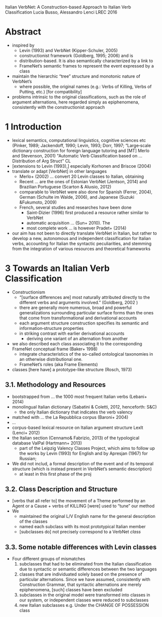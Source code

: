 Italian VerbNet: A Construction-based Approach to Italian Verb Classification
Lucia Busso, Alessandro Lenci
LREC 2016

# Abstract

* inspired by
  * Levin (1993) and VerbNet (Kipper-Schuler, 2005)
  * constructionist framework (Goldberg, 1995; 2006) and is
  * distribution-based. It is also semantically characterized by a link to
  * FrameNet’s semantic frames to represent the event expressed by a class
* maintain the hierarchic “tree” structure and monotonic nature of VerbNet’s
  * where possible, the original names (e.g.: Verbs of Killing, Verbs of
    Putting, etc.) [for compatibility]
* problems intrinsic to the original classifications, such as the role of
  argument alternations, here regarded simply as epiphenomena, consistently
  with the constructionist approach

# 1 Introduction

* lexical semantics, computational linguistics, cognitive sciences etc
  (Pinker, 1989; Jackendoff, 1990; Levin, 1993;
  Dorr, 1997;
    “Large‐scale dictionary construction for foreign language tutoring and [MT]
  Merlo and Stevenson, 2001)
    "Automatic Verb Classification based on ... Distribution of Arg Struct" CL
* [extensions to Levin (1993),] especially Korhonen and Briscoe (2004)
* translate or adapt [VerbNet] in other languages
  * Merlo+ (2002) ... convert 20 Levin classes to Italian, obtaining
  * Recent ... are the ones of Estonian VerbNet (Jentson, 2014) and
    Brazilian Portuguese (Scarton & Aluısio, 2012)
  * comparable to VerbNet were also done for Spanish (Ferrer, 2004),
    German (Schulte im Walde, 2006), and Japanese (Suzuki &Fukumoto, 2009)
  * French, several studies and researches have been done
    * Saint-Dizier (1996) first produced a resource rather similar to VerbNet
    * automatic acquisition ... (Sun+ 2010). The
    * most complete work ... is however Pradet+ (2014)
* our aim has not been to directly translate VerbNet in Italian, but rather to
  develop a new, autonomous and independent classification for Italian verbs,
  accounting for Italian the syntactic peculiarities, and stemming from the
  integration of various resources and theoretical frameworks

# 3 Towards an Italian Verb Classification

* Constructionism
  * “[surface differences are] most naturally attributed directly to the
    different verbs and arguments involved.” (Goldberg, 2002 )
  * there are generally more numerous, broad and powerful generalizations
    surrounding particular surface forms than the ones that come from
    transformational and derivational accounts
  * each argument structure construction specifies its
    semantic and information‐structure properties
  * in striking contrast with earlier derivational accounts
    * deriving one variant of an alternation from another
* we also described each class associating it to the corresponding FrameNet
  conceptual frame (Baker+ 1998)
  * integrate characteristics of the so-called ontological taxonomies
    in an otherwise distributional one.
  * FrameNet’s roles (aka Frame Elements)
* classes [here have] a prototype-like structure (Rosch, 1973)

## 3.1. Methodology and Resources

* bootstrapped from ... the 1000 most frequent Italian verbs (Lebani+ 2014)
* monolingual Italian dictionary (Sabatini & Coletti, 2012, henceforth: S&C)
  * the only Italian dictionary that indicates the verb valency
* matched with ... the La Repubblica corpus (Baroni+ 2004)
* _..._
* corpus-based lexical resource on Italian argument structure
  LexIt (Lenci+ 2012)
* the Italian section (Cennamo& Fabrizio, 2013)
  of the typological database ValPal (Hartmann+ 2013)
  * part of the Leipzig Valency Classes Project, which aims to follow up
    the works by Levin (1993) for English and by Apresjan (1967) for Russian;
* We did not includ, a formal description of the event and of its temporal
  structure (which is instead present in VerbNet’s semantic description)
  * at least in this first phase of the proj

## 3.2. Class Description and Structure

* [verbs that all refer to] the movement of a Theme performed by an Agent or a
  Cause + verbs of KILLING [were] used to “tune” our method
* We
  * maintained the original L/V English name for the general description of the
    classes
  * named each subclass with its most prototypical Italian member
  * [subclasses do] not precisely correspond to a VerbNet _class_

## 3.3. Some notable differences with Levin classes

* Four different groups of mismatches
  1. subclasses that had to be eliminated from the Italian classification due
     to syntactic or semantic differences between the two languages
  2. classes that are individuated solely based on the presence of particular
     alternations. Since we have assumed, consistently with Construction
     Grammar, that syntactic alternations are merely epiphenomena, [such]
     classes have been excluded
  3. subclasses in the original model were transformed into classes in our
     system, or independent classes were reduced to subclasses
  4. new Italian subclasses e.g. Under the CHANGE OF POSSESSION class
